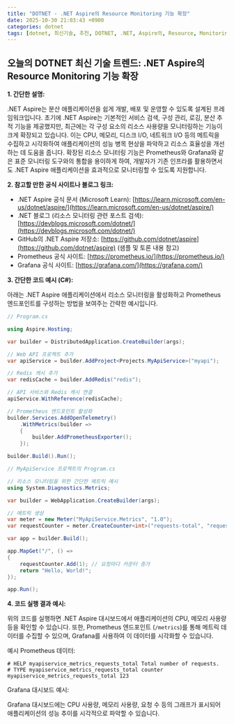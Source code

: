 ```yaml
---
title: "DOTNET - .NET Aspire의 Resource Monitoring 기능 확장"
date: 2025-10-30 21:03:43 +0900
categories: dotnet
tags: [dotnet, 최신기술, 추천, DOTNET, .NET, Aspire의, Resource, Monitoring, 기능, 확장]
---
```


## 오늘의 DOTNET 최신 기술 트렌드: **.NET Aspire의 Resource Monitoring 기능 확장**

**1. 간단한 설명:**

.NET Aspire는 분산 애플리케이션을 쉽게 개발, 배포 및 운영할 수 있도록 설계된 프레임워크입니다.  초기에 .NET Aspire는 기본적인 서비스 검색, 구성 관리, 로깅, 분산 추적 기능을 제공했지만, 최근에는 각 구성 요소의 리소스 사용량을 모니터링하는 기능이 크게 확장되고 있습니다. 이는 CPU, 메모리, 디스크 I/O, 네트워크 I/O 등의 메트릭을 수집하고 시각화하여 애플리케이션의 성능 병목 현상을 파악하고 리소스 효율성을 개선하는 데 도움을 줍니다.  확장된 리소스 모니터링 기능은 Prometheus와 Grafana와 같은 표준 모니터링 도구와의 통합을 용이하게 하여, 개발자가 기존 인프라를 활용하면서도 .NET Aspire 애플리케이션을 효과적으로 모니터링할 수 있도록 지원합니다.

**2. 참고할 만한 공식 사이트나 블로그 링크:**

*   .NET Aspire 공식 문서 (Microsoft Learn): [https://learn.microsoft.com/en-us/dotnet/aspire/](https://learn.microsoft.com/en-us/dotnet/aspire/)
*   .NET 블로그 (리소스 모니터링 관련 포스트 검색): [https://devblogs.microsoft.com/dotnet/](https://devblogs.microsoft.com/dotnet/)
*   GitHub의 .NET Aspire 저장소: [https://github.com/dotnet/aspire](https://github.com/dotnet/aspire) (샘플 및 토론 내용 참고)
*   Prometheus 공식 사이트: [https://prometheus.io/](https://prometheus.io/)
*   Grafana 공식 사이트: [https://grafana.com/](https://grafana.com/)

**3. 간단한 코드 예시 (C#):**

아래는 .NET Aspire 애플리케이션에서 리소스 모니터링을 활성화하고 Prometheus 엔드포인트를 구성하는 방법을 보여주는 간략한 예시입니다.

```csharp
// Program.cs

using Aspire.Hosting;

var builder = DistributedApplication.CreateBuilder(args);

// Web API 프로젝트 추가
var apiService = builder.AddProject<Projects.MyApiService>("myapi");

// Redis 캐시 추가
var redisCache = builder.AddRedis("redis");

// API 서비스와 Redis 캐시 연결
apiService.WithReference(redisCache);

// Prometheus 엔드포인트 활성화
builder.Services.AddOpenTelemetry()
    .WithMetrics(builder =>
    {
        builder.AddPrometheusExporter();
    });

builder.Build().Run();
```

```csharp
// MyApiService 프로젝트의 Program.cs

// 리소스 모니터링을 위한 간단한 메트릭 예시
using System.Diagnostics.Metrics;

var builder = WebApplication.CreateBuilder(args);

// 메트릭 생성
var meter = new Meter("MyApiService.Metrics", "1.0");
var requestCounter = meter.CreateCounter<int>("requests-total", "requests", "Total number of requests.");

var app = builder.Build();

app.MapGet("/", () =>
{
    requestCounter.Add(1); // 요청마다 카운터 증가
    return "Hello, World!";
});

app.Run();
```

**4. 코드 실행 결과 예시:**

위의 코드를 실행하면 .NET Aspire 대시보드에서 애플리케이션의 CPU, 메모리 사용량 등을 확인할 수 있습니다.  또한, Prometheus 엔드포인트 (`/metrics`)를 통해 메트릭 데이터를 수집할 수 있으며, Grafana를 사용하여 이 데이터를 시각화할 수 있습니다.

예시 Prometheus 데이터:

```
# HELP myapiservice_metrics_requests_total Total number of requests.
# TYPE myapiservice_metrics_requests_total counter
myapiservice_metrics_requests_total 123
```

Grafana 대시보드 예시:

Grafana 대시보드에는 CPU 사용량, 메모리 사용량, 요청 수 등의 그래프가 표시되어 애플리케이션의 성능 추이를 시각적으로 파악할 수 있습니다.

